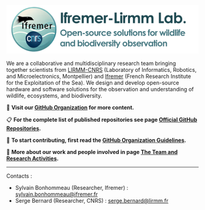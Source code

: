 ![](./assets/logo_base_horizontal_bluetxt.png)

We are a collaborative and multidisciplinary research team bringing together scientists from [LIRMM-CNRS](https://www.lirmm.fr/lirmm-en/) (Laboratory of Informatics, Robotics, and Microelectronics, Montpellier) and [Ifremer](https://www.ifremer.fr/fr) (French Research Institute for the Exploitation of the Sea). We design and develop open-source hardware and software solutions for the observation and understanding of wildlife, ecosystems, and biodiversity.

🌊 **Visit our [GitHub Organization](https://github.com/ifremer-lirmm-openlab) for more content.**

📋 **For the complete list of published repositories see page [Official GitHub Repositories](./official-git-repo.md).**

🚀 **To start contributing, first read the [GitHub Organization Guidelines](./general-guidelines.md).** 

🧪 **More about our work and people involved in page [The Team and Research Activities](./team-research.md).**

---

Contacts :

- Sylvain Bonhommeau (Researcher, Ifremer) : sylvain.bonhommeau@ifremer.fr
- Serge Bernard (Researcher, CNRS) : serge.bernard@lirmm.fr